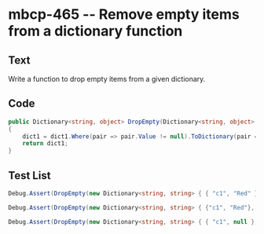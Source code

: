 # mbcp-465 -- Remove empty items from a dictionary function

## Text

Write a function to drop empty items from a given dictionary.

## Code

```csharp
public Dictionary<string, object> DropEmpty(Dictionary<string, object> dict1)
{
    dict1 = dict1.Where(pair => pair.Value != null).ToDictionary(pair => pair.Key, pair => pair.Value);
    return dict1;
}
```

## Test List

```csharp
Debug.Assert(DropEmpty(new Dictionary<string, string> { { "c1", "Red" }, { "c2", "Green" }, { "c3", null } }).SequenceEqual(new Dictionary<string, string> { { "c1", "Red" }, { "c2", "Green" } }));
```

```csharp
Debug.Assert(DropEmpty(new Dictionary<string, string> { {"c1", "Red"}, {"c2", null}, {"c3", null} }).SequenceEqual(new Dictionary<string, string> { {"c1", "Red"} }));
```

```csharp
Debug.Assert(DropEmpty(new Dictionary<string, string> { { "c1", null }, { "c2", "Green" }, { "c3", null } }).SequenceEqual(new Dictionary<string, string> { { "c2", "Green" } }));
```
